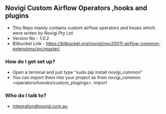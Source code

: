 

## Novigi Custom Airflow Operators ,hooks and plugins ##

* This Repo mainly contains custom airflow operators and hooks which were writen by Novigi Pty Ltd 
* Version No - 1.0.2
* Bitbucket Link - https://bitbucket.org/novigi/nov20011-airflow-common-extensions/src/master/


### How do I get set up? ###

* Open a terminal and just type "sudo pip install novigi_common"
* You can import them into your project as 
          from novigi_common.<operators/hoooks/custom_plugings>.<file name> import <class name>

### Who do I talk to? ###

* integration@novigi.com.au
